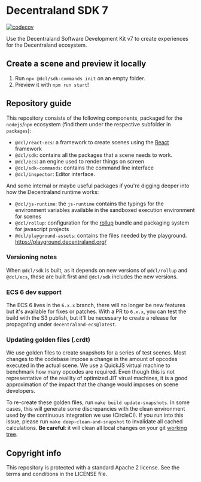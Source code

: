 # Decentraland SDK 7

[![codecov](https://codecov.io/gh/decentraland/js-sdk-toolchain/branch/main/graph/badge.svg?token=F7J331CGP6)](https://codecov.io/gh/decentraland/js-sdk-toolchain)

Use the Decentraland Software Development Kit v7 to create experiences for the Decentraland ecosystem.

## Create a scene and preview it locally

1. Run `npx @dcl/sdk-commands init` on an empty folder.
2. Preview it with `npm run start`!

## Repository guide

This repository consists of the following components, packaged for the `nodejs`/`npm` ecosystem (find them under the respective subfolder in `packages`):
* `@dcl/react-ecs`: a framework to create scenes using the [React](https://reactjs.org) framework
* `@dcl/sdk`: contains all the packages that a scene needs to work.
* `@dcl/ecs`: an engine used to render things on screen
* `@dcl/sdk-commands`: contains the command line interface
* `@dcl/inspector`: Editor interface.

And some internal or maybe useful packages if you're digging deeper into how the Decentraland runtime works:
* `@dcl/js-runtime`: the `js-runtime` contains the typings for the environment variables available in the sandboxed execution environment for scenes
* `@dcl/rollup`: configuration for the [rollup](https://rollupjs.org/) bundle and packaging system for javascript projects
* `@dcl/playground-assets`: contains the files needed by the playground. https://playground.decentraland.org/


### Versioning notes

When `@dcl/sdk` is built, as it depends on new versions of `@dcl/rollup` and `@dcl/ecs`, these are built first and `@dcl/sdk` includes the new versions.

### ECS 6 dev support
The ECS 6 lives in the `6.x.x` branch, there will no longer be new features but it's available for fixes or patches.
With a PR to `6.x.x`, you can test the build with the S3 publish, but it'll be necessary to create a release for propagating under `decentraland-ecs@latest`.

### Updating golden files (.crdt)

We use golden files to create snapshots for a series of test scenes. Most changes to the codebase impose a change in the amount of opcodes executed in the actual scene. We use a QuickJS virtual machine to benchmark how many opcodes are required. Even though this is not representative of the reallity of optimized JIT virual machines, it is a good approximation of the impact that the change would imposes on scene developers.

To re-create these golden files, run `make build update-snapshots`. In some cases, this will generate some discrepancies with the clean environment used by the continuous integration we use (CircleCI). If you run into this issue, please run `make deep-clean-and-snapshot` to invalidate all cached calculations. **Be careful**: it will clean all local changes on your git [working tree](https://git-scm.com/docs/gitglossary#Documentation/gitglossary.txt-aiddefworkingtreeaworkingtree).

## Copyright info

This repository is protected with a standard Apache 2 license. See the terms and conditions in the LICENSE file.
